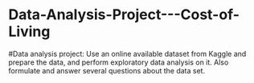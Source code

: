 # Data-Analysis-Project---Cost-of-Living
#Data analysis project: Use an online available dataset from Kaggle and prepare the data, and perform exploratory data analysis on it. Also formulate and answer several questions about the data set. 
